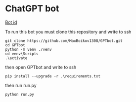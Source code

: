 # ChatGPT bot

[Bot id](https://t.me/GPT_YandLms_bot)

To run this bot you must clone this repository and write to ssh
```shell
git clone https://github.com/MaxBoikov1308/GPTbot.git
cd GPTbot
python -m venv ./venv
cd venv\Scripts
.\activate
```
then open GPTbot and write to ssh
```shell
pip install --upgrade -r .\requirements.txt
```
then run run.py
```shell
python run.py
```
